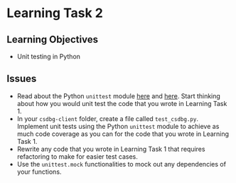 # Learning Task 2

## Learning Objectives

* Unit testing in Python

## Issues

* Read about the Python `unittest` module 
  [here](https://docs.python.org/3.5/library/unittest.html) and
  [here](https://docs.python-guide.org/writing/tests/). Start thinking about
  how you would unit test the code that you wrote in Learning Task 1.
* In your `csdbg-client` folder, create a file called `test_csdbg.py`. Implement
  unit tests using the Python `unittest` module to achieve as much code
  coverage as you can for the code that you wrote in Learning Task 1.
* Rewrite any code that you wrote in Learning Task 1 that requires refactoring
  to make for easier test cases.
* Use the `unittest.mock` functionalities to mock out any dependencies of your
  functions.
